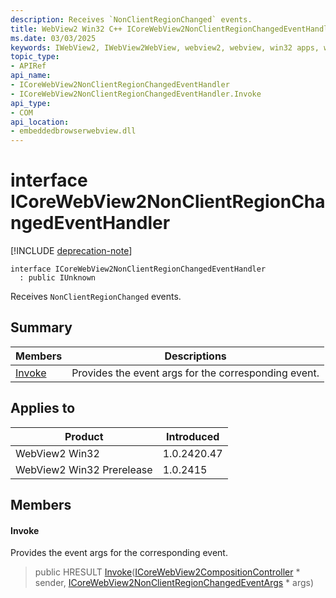 ```yaml
---
description: Receives `NonClientRegionChanged` events.
title: WebView2 Win32 C++ ICoreWebView2NonClientRegionChangedEventHandler
ms.date: 03/03/2025
keywords: IWebView2, IWebView2WebView, webview2, webview, win32 apps, win32, edge, ICoreWebView2, ICoreWebView2Controller, browser control, edge html, ICoreWebView2NonClientRegionChangedEventHandler
topic_type: 
- APIRef
api_name:
- ICoreWebView2NonClientRegionChangedEventHandler
- ICoreWebView2NonClientRegionChangedEventHandler.Invoke
api_type:
- COM
api_location:
- embeddedbrowserwebview.dll
---
```


# interface ICoreWebView2NonClientRegionChangedEventHandler

[!INCLUDE [deprecation-note](../includes/deprecation-note.md)]

```
interface ICoreWebView2NonClientRegionChangedEventHandler
  : public IUnknown
```

Receives `NonClientRegionChanged` events.

## Summary

 Members                        | Descriptions
--------------------------------|---------------------------------------------
[Invoke](#invoke) | Provides the event args for the corresponding event.

## Applies to

Product                         | Introduced
--------------------------------|---------------------------------------------
WebView2 Win32            |    1.0.2420.47
WebView2 Win32 Prerelease |    1.0.2415

## Members

#### Invoke

Provides the event args for the corresponding event.

> public HRESULT [Invoke](#invoke)([ICoreWebView2CompositionController](icorewebview2compositioncontroller.md#icorewebview2compositioncontroller) * sender, [ICoreWebView2NonClientRegionChangedEventArgs](icorewebview2nonclientregionchangedeventargs.md#icorewebview2nonclientregionchangedeventargs) * args)

